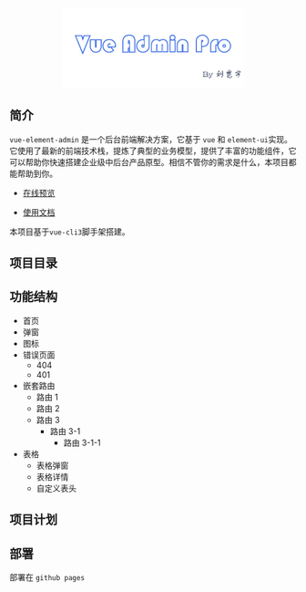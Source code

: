 <p align="center">
  <img width="320" src="./images/logo.png">
</p>

## 简介

`vue-element-admin` 是一个后台前端解决方案，它基于 `vue` 和 `element-ui`实现。它使用了最新的前端技术栈，提炼了典型的业务模型，提供了丰富的功能组件，它可以帮助你快速搭建企业级中后台产品原型。相信不管你的需求是什么，本项目都能帮助到你。

- [在线预览]()

- [使用文档](https://liuqiyu.github.io/yunotes/vue-admin-pro/)

本项目基于`vue-cli3`脚手架搭建。

## 项目目录

## 功能结构

- 首页
- 弹窗
- 图标
- 错误页面
  - 404
  - 401
- 嵌套路由
  - 路由 1
  - 路由 2
  - 路由 3
    - 路由 3-1
      - 路由 3-1-1
- 表格
  - 表格弹窗
  - 表格详情
  - 自定义表头

## 项目计划

## 部署

部署在 `github pages`

##
